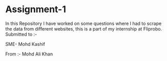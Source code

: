 # Assignment-1
In this Repository I have worked on some questions where I had to scrape the data from different websites, this is a part of my internship at Fliprobo.
Submitted to :- 

SME- Mohd Kashif

From :-
Mohd Ali Khan
